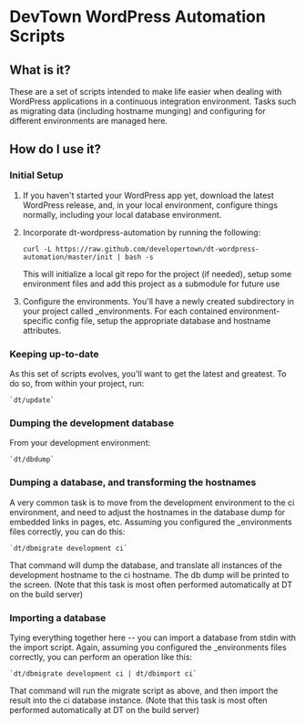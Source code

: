 DevTown WordPress Automation Scripts
====================================

What is it?
-----------
These are a set of scripts intended to make life easier when dealing with WordPress applications
in a continuous integration environment.  Tasks such as migrating data (including hostname munging)
and configuring for different environments are managed here.

How do I use it?
----------------

### Initial Setup
1. If you haven't started your WordPress app yet, download the latest WordPress release, and, in your local environment, configure things normally, including your local database environment.
2. Incorporate dt-wordpress-automation by running the following:

    `curl -L https://raw.github.com/developertown/dt-wordpress-automation/master/init | bash -s`

    This will initialize a local git repo for the project (if needed), setup some environment files and add this project as a submodule for future use

3. Configure the environments.  You'll have a newly created subdirectory in your project called _environments.  For each contained environment-specific config file, setup the appropriate database and hostname attributes.

### Keeping up-to-date
As this set of scripts evolves, you'll want to get the latest and greatest.  To do so, from within your project, run:

    `dt/update`

### Dumping the development database
From your development environment:

    `dt/dbdump`

### Dumping a database, and transforming the hostnames
A very common task is to move from the development environment to the ci environment, and need to adjust the hostnames in the database dump for embedded links in pages, etc.  Assuming you configured the _environments files correctly, you can do this:

    `dt/dbmigrate development ci`

That command will dump the database, and translate all instances of the development hostname to the ci hostname.  The db dump will be printed to the screen.  (Note that this task is most often performed automatically at DT on the build server)

### Importing a database
Tying everything together here -- you can import a database from stdin with the import script.  Again, assuming you configured the _environments files correctly, you can perform an operation like this:

    `dt/dbmigrate development ci | dt/dbimport ci`

That command will run the migrate script as above, and then import the result into the ci database instance.  (Note that this task is most often performed automatically at DT on the build server)
